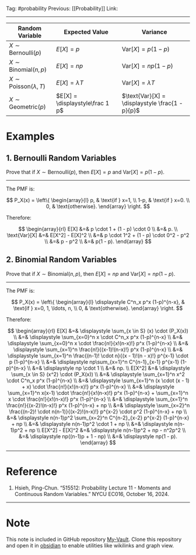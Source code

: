 Tag: #probability 
Previous: [[Probability]]
Link: 

---

| Random Variable                     | Expected Value                  | Variance                                        |
| ----------------------------------- | ------------------------------- | ----------------------------------------------- |
| $X \sim \text{Bernoulli}(p)$        | $E[X]=p$                        | $\text{Var}[X]=p(1-p)$                          |
| $X \sim \text{Binomial}(n, p)$      | $E[X]=np$                       | $\text{Var}[X]=np(1-p)$                         |
| $X \sim \text{Poisson}(\lambda, T)$ | $E[X]=\lambda T$                | $\text{Var}[X]=\lambda T$                       |
| $X \sim \text{Geometric}(p)$        | $E[X] = \displaystyle\frac 1 p$ | $\text{Var}[X] = \displaystyle \frac{1 - p}{p}$ |

# Examples

## 1. Bernoulli Random Variables

Prove that if $X \sim \text{Bernoulli}(p)$, then $E[X]=p$ and $\text{Var}[X]=p(1-p)$.

---

The PMF is:

$$
P_X(x) = \left\{
    \begin{array}{l}
        p, & \text{if } x=1, \\
        1-p, & \text{if } x=0. \\
        0, & \text{otherwise}.
    \end{array}
\right.
$$

Therefore:

$$
\begin{array}{rl}
    E[X] &=& p \cdot 1 + (1 - p) \cdot 0 \\
    &=& p. \\
    \text{Var}[X] &=& E[X^2] - E[X]^2 \\
    &=& p \cdot 1^2 + (1 - p) \cdot 0^2 - p^2 \\
    &=& p - p^2 \\
    &=& p(1 - p).
\end{array}
$$

## 2. Binomial Random Variables

Prove that if $X \sim \text{Binomial}(n, p)$, then $E[X]=np$ and $\text{Var}[X]=np(1-p)$.

---

The PMF is:

$$
P_X(x) = \left\{
    \begin{array}{l}
        \displaystyle
        C^n_x p^x (1-p)^{n-x}, & \text{if } x=0, 1, \ldots, n, \\
        0, & \text{otherwise}.
    \end{array}
\right.
$$

Therefore:

$$
\begin{array}{rl}
    E[X] &=& \displaystyle
    \sum_{x \in S} (x) \cdot (P_X(x)) \\
    &=& \displaystyle
    \sum_{x=0}^n x \cdot C^n_x p^x (1-p)^{n-x} \\
    &=& \displaystyle
    \sum_{x=0}^n x \cdot \frac{n!}{x!(n-x)!} p^x (1-p)^{n-x} \\
    &=& \displaystyle
    \sum_{x=1}^n \frac{n!}{(x-1)!(n-x)!} p^x (1-p)^{n-x} \\
    &=& \displaystyle
    \sum_{x=1}^n \frac{(n-1)! \cdot n}{(x - 1)!(n - x)!} p^{x-1} \cdot p (1-p)^{n-x} \\
    &=& \displaystyle
    np\sum_{x=1}^n C^{n-1}_{x-1} p^{x-1} (1-p)^{n-x} \\
    &=& \displaystyle
    np \cdot 1 \\
    &=& np. \\
    E[X^2] &=& \displaystyle
    \sum_{x \in S} (x^2) \cdot (P_X(x)) \\
    &=& \displaystyle
    \sum_{x=1}^n x^2 \cdot C^n_x p^x (1-p)^{n-x} \\
    &=& \displaystyle
    \sum_{x=1}^n (x \cdot (x - 1) + x) \cdot \frac{n!}{x!(n-x)!} p^x (1-p)^{n-x} \\
    &=& \displaystyle
    \sum_{x=1}^n x(x-1) \cdot \frac{n!}{x!(n-x)!} p^x (1-p)^{n-x} + \sum_{x=1}^n x \cdot \frac{n!}{x!(n-x)!} p^x (1-p)^{n-x} \\
    &=& \displaystyle
    \sum_{x=1}^n \frac{n!}{(x-2)!(n-x)!} p^x (1-p)^{n-x} + np \\
    &=& \displaystyle
    \sum_{x=2}^n \frac{(n-2)! \cdot n(n-1)}{(x-2)!(n-x)!} p^{x-2} \cdot p^2 (1-p)^{n-x} + np \\
    &=& \displaystyle
    n(n-1)p^2 \sum_{x=2}^n C^{n-2}_{x-2} p^{x-2} (1-p)^{n-x} + np \\
    &=& \displaystyle
    n(n-1)p^2 \cdot 1 + np \\
    &=& \displaystyle
    n(n-1)p^2 + np \\
    E[X^2] - E[X]^2 &=& \displaystyle
    n(n-1)p^2 + np - n^2p^2 \\
    &=& \displaystyle
    np((n-1)p + 1 - np) \\
    &=& \displaystyle
    np(1 - p).
\end{array}
$$

---

# Reference

1. Hsieh, Ping-Chun. “515512: Probability Lecture 11 - Moments and Continuous Random Variables.” NYCU EC016, October 16, 2024.

---

# Note

This note is included in GitHub repository [My-Vault](https://github.com/LittleD3092/My-Vault.git). Clone this repository and open it in [obsidian](https://obsidian.md/) to enable utilities like wikilinks and graph view.